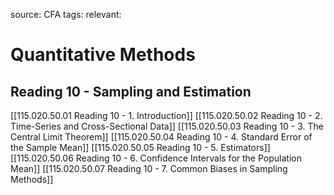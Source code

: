 source: CFA
tags: 
relevant: 

# Quantitative Methods

## Reading 10 - Sampling and Estimation

[[115.020.50.01 Reading 10 - 1. Introduction]]
[[115.020.50.02 Reading 10 - 2. Time-Series and Cross-Sectional Data]]
[[115.020.50.03 Reading 10 - 3. The Central Limit Theorem]]
[[115.020.50.04 Reading 10 - 4. Standard Error of the Sample Mean]]
[[115.020.50.05 Reading 10 - 5. Estimators]]
[[115.020.50.06 Reading 10 - 6. Confidence Intervals for the Population Mean]]
[[115.020.50.07 Reading 10 - 7. Common Biases in Sampling Methods]]

